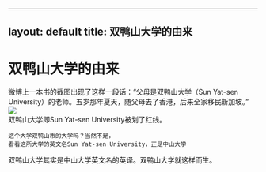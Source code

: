 ---
layout: default
title: 双鸭山大学的由来
--

# 双鸭山大学的由来

  
  微博上一本书的截图出现了这样一段话：“父母是双鸭山大学（Sun Yat-sen University）的老师。五岁那年夏天，随父母去了香港，后来全家移民新加坡。”
  ![](http://image.thepaper.cn/www/image/5/864/229.jpeg)  
  双鸭山大学即Sun Yat-sen University被划了红线。  
    
    这个大学双鸭山市的大学吗？当然不是，  
    看看这所大学的英文名Sun Yat-sen University，正是中山大学  

  双鸭山大学其实是中山大学英文名的英译。双鸭山大学就这样而生。
